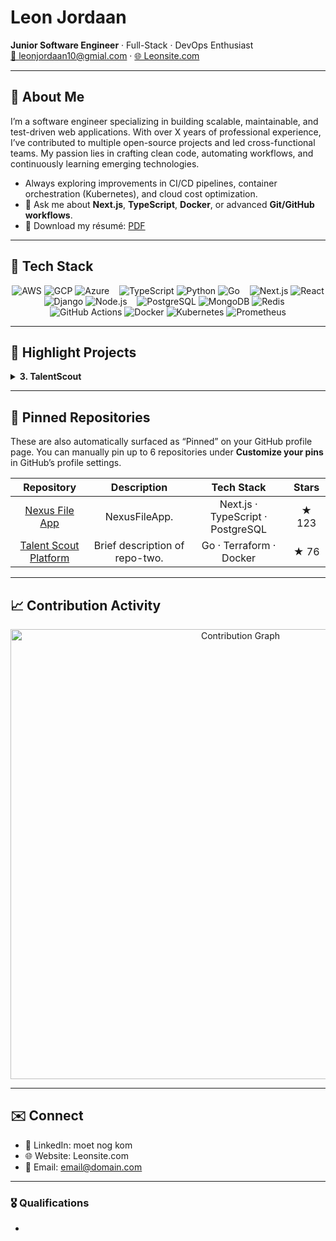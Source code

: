 
# Leon Jordaan
**Junior Software Engineer** · Full-Stack · DevOps Enthusiast  
[📧 leonjordaan10@gmial.com](leonjordaan10@gmial.com) · [🌐 Leonsite.com](leonjordaan10@gmial.com) 

---

<!-- ────────────────────────────────────────────────────────────────────── -->
## 👤 About Me  
I’m a software engineer specializing in building scalable, maintainable, and test-driven web applications. With over X years of professional experience, I’ve contributed to multiple open-source projects and led cross-functional teams. My passion lies in crafting clean code, automating workflows, and continuously learning emerging technologies.  

-  Always exploring improvements in CI/CD pipelines, container orchestration (Kubernetes), and cloud cost optimization.  
- 💬 Ask me about **Next.js**, **TypeScript**, **Docker**, or advanced **Git/GitHub workflows**.  
- 📄 Download my résumé: [PDF](https://leonsite.com/resume.pdf)

---

<!-- ────────────────────────────────────────────────────────────────────── -->
## 🔧 Tech Stack  

<p align="center">
  <!-- Cloud / Hosting -->
  <img src="https://img.shields.io/badge/Cloud-AWS-232F3E?logo=amazon-aws&logoColor=white" alt="AWS" />  
  <img src="https://img.shields.io/badge/Cloud-GCP-4285F4?logo=google-cloud&logoColor=white" alt="GCP" />  
  <img src="https://img.shields.io/badge/Cloud-Azure-0078D4?logo=microsoft-azure&logoColor=white" alt="Azure" />  
  &nbsp;&nbsp;
  <!-- Languages -->
  <img src="https://img.shields.io/badge/Language-TypeScript-3178C6?logo=typescript&logoColor=white" alt="TypeScript" />  
  <img src="https://img.shields.io/badge/Language-Python-3776AB?logo=python&logoColor=white" alt="Python" />  
  <img src="https://img.shields.io/badge/Language-Go-00ADD8?logo=go&logoColor=white" alt="Go" />  
  &nbsp;&nbsp;
  <!-- Frameworks & Libraries -->
  <img src="https://img.shields.io/badge/Framework-Next.js-000000?logo=next.js&logoColor=white" alt="Next.js" />  
  <img src="https://img.shields.io/badge/Framework-React-61DAFB?logo=react&logoColor=black" alt="React" />  
  <img src="https://img.shields.io/badge/Framework-Django-092E20?logo=django&logoColor=white" alt="Django" />  
  <img src="https://img.shields.io/badge/Framework-Node.js-339933?logo=node.js&logoColor=white" alt="Node.js" />  
  &nbsp;&nbsp;
  <!-- Databases -->
  <img src="https://img.shields.io/badge/Database-PostgreSQL-336791?logo=postgresql&logoColor=white" alt="PostgreSQL" />  
  <img src="https://img.shields.io/badge/Database-MongoDB-47A248?logo=mongodb&logoColor=white" alt="MongoDB" />  
  <img src="https://img.shields.io/badge/Database-Redis-DC382D?logo=redis&logoColor=white" alt="Redis" />  
  &nbsp;&nbsp;
  <!-- DevOps & Tools -->
  <img src="https://img.shields.io/badge/CI/CD-GitHub%20Actions-2088FF?logo=github-actions&logoColor=white" alt="GitHub Actions" />  
  <img src="https://img.shields.io/badge/Container-Docker-2496ED?logo=docker&logoColor=white" alt="Docker" />  
  <img src="https://img.shields.io/badge/Orchestration-Kubernetes-326CE5?logo=kubernetes&logoColor=white" alt="Kubernetes" />  
  <img src="https://img.shields.io/badge/Monitoring-Prometheus-E6522C?logo=prometheus&logoColor=white" alt="Prometheus" />  
</p>

---
<!-- ────────────────────────────────────────────────────────────────────── -->
## 🚀 Highlight Projects  

<details>
  <summary><strong>3. TalentScout</strong></summary>
  
  - **Description**: An AI-powered athlete recruitment site.  
  - **Tech**: Python · FastAPI · Redis · Docker  
  - **Highlights**:  
    - Integrated OpenAI API and fine-tuned the response model.  
    - Implemented Redis caching to reduce response latency by 40%.  
    - Deployed to Kubernetes (GKE) with Horizontal Pod Autoscaler.  
  - **Repository**: [github.com/Satsujjinn/Talentscout](https://github.com/your-username/ProjectNameThree)  
</details>

---

<!-- ────────────────────────────────────────────────────────────────────── -->
## 📌 Pinned Repositories  

These are also automatically surfaced as “Pinned” on your GitHub profile page. You can manually pin up to 6 repositories under **Customize your pins** in GitHub’s profile settings.

| Repository | Description | Tech Stack | Stars |
| :--------: | :---------: | :---------: | :---: |
| [Nexus File App](https://github.com/Satsujjinn/NexusFileApp) | NexusFileApp. | Next.js · TypeScript · PostgreSQL | ★ 123 |
| [Talent Scout Platform](https://github.com/your-username/TalentScout) | Brief description of repo-two. | Go · Terraform · Docker | ★ 76 |

---

<!-- ────────────────────────────────────────────────────────────────────── -->
## 📈 Contribution Activity  

<p align="center">
  <img src="https://github-readme-activity-graph.vercel.app/graph?username=Satsujjinn&theme=github-dark&show_indicators=true&area=true" width="720" alt="Contribution Graph" />
</p>

---

<!-- ────────────────────────────────────────────────────────────────────── -->
## ✉️ Connect  

- 💼 LinkedIn: moet nog kom 
- 🌐 Website: Leonsite.com
- 📧 Email: email@domain.com  

---

<!-- ────────────────────────────────────────────────────────────────────── -->
<!--       Footnotes / Optional “Achievements” or “Certifications”         -->
### 🎖️ Qualifications
- 

